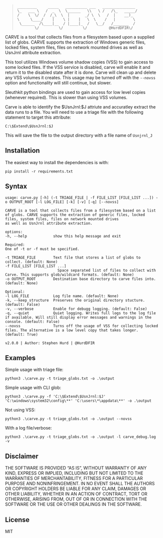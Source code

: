 
>     _________     _____   __________ ___   _______________ 
>     \_   ___ \   /  _  \  \______   \\   \ /   /\_   _____/
>     /    \  \/  /  /_\  \  |       _/ \  \   /  |    __)_  
>     \     \____/    |    \ |    |   \  \    /   |        \ 
>      \______  /\____|__  / |____|_  /   \__/   /_______  / 
>             \/         \/         \/          @HurdDFIR\/ 

CARVE is a tool that collects files from a filesystem based upon a supplied list of globs. CARVE supports the extraction of Windows generic files, locked files, system files, files on network mounted drives as well as UsnJrnl attribute extraction.

This tool utilizes Windows volume shadow copies (VSS) to gain access to some locked files. If the VSS service is disabled, carve will enable it and return it to the disabled state after it is done. Carve will clean up and delete any VSS volumes it creates. This usage may be turned off with the `--novss` option and functionality will still continue, but slower. 

Sleuthkit python bindings are used to gain access for low level copies (whenever required). This is slower than using VSS volumes. 

Carve is able to identify the \$UsnJrnl:\$J attriute and accuratley extract the data runs to a file. You will need to use a triage file with the following statement to target this attribute:

    C:\$Extend\$UsnJrnl:$J

This will save the file to the output directory with a file name of `Usnjrnl_J`

## Installation

The easiest way to install the dependencies is with:

    pip install -r requirements.txt

## Syntax
    usage: carve.py [-h] (-t TRIAGE_FILE | -f FILE_LIST [FILE_LIST ...]) -o OUTPUT_ROOT [-l LOG_FILE] [-k] [-v] [-q] [--novss]

    CARVE is a tool that collects files from a filesystem based on a list of globs. CARVE supports the extraction of generic files, locked files, system files, files on network mounted drives
    as well as UsnJrnl attribute extraction.

    options:
    -h, --help            show this help message and exit

    Required:
    One of -t or -f must be specified.

    -t TRIAGE_FILE        Text file that stores a list of globs to collect. (default: None)
    -f FILE_LIST [FILE_LIST ...]
                            Space separated list of files to collect with Carve. This supports glob/wildcard formats. (default: None)
    -o OUTPUT_ROOT        Destination base directory to carve files into. (default: None)

    Optional:
    -l LOG_FILE           Log file name. (default: None)
    -k, --keep_structure  Preserves the original directory stucture. (default: False)
    -v, --verbose         Enable for debugg logging. (default: False)
    -q, --quiet           Quiet logging. Writes full logs to the log file if available. Will still display error messages and warnings in the console. (default: False)
    --novss               Turns off the usage of VSS for collecting locked files. The alternative is a low level copy that takes longer. (default: True)

    v2.0.0 | Author: Stephen Hurd | @HurdDFIR

## Examples
Simple usage with triage file:

    python3 .\carve.py -t triage_globs.txt -o .\output

Simple usage with CLI glob:

    python3 .\carve.py -f 'C:\$Extend\$UsnJrnl:$J' 'C:\windows\system32\config\**' 'C:\users\*\appdata\**' -o .\output

Not using VSS:
    
    python3 .\carve.py -t triage_globs.txt -o .\output --novss

With a log file/verbose:

    python3 .\carve.py -t triage_globs.txt -o .\output -l carve_debug.log -v


## Disclaimer

THE SOFTWARE IS PROVIDED “AS IS”, WITHOUT WARRANTY OF ANY KIND, EXPRESS OR IMPLIED, INCLUDING BUT NOT LIMITED TO THE WARRANTIES OF MERCHANTABILITY, FITNESS FOR A PARTICULAR PURPOSE AND NONINFRINGEMENT. IN NO EVENT SHALL THE AUTHORS OR COPYRIGHT HOLDERS BE LIABLE FOR ANY CLAIM, DAMAGES OR OTHER LIABILITY, WHETHER IN AN ACTION OF CONTRACT, TORT OR OTHERWISE, ARISING FROM, OUT OF OR IN CONNECTION WITH THE SOFTWARE OR THE USE OR OTHER DEALINGS IN THE SOFTWARE.

## License

MIT
